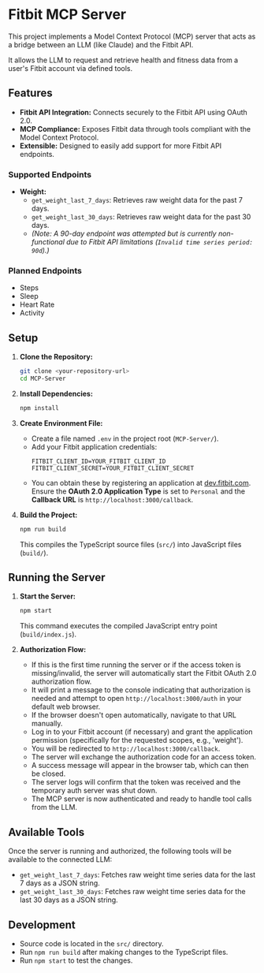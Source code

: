 # Fitbit MCP Server

This project implements a Model Context Protocol (MCP) server that acts as a bridge between an LLM (like Claude) and the Fitbit API.

It allows the LLM to request and retrieve health and fitness data from a user's Fitbit account via defined tools.

## Features

*   **Fitbit API Integration:** Connects securely to the Fitbit API using OAuth 2.0.
*   **MCP Compliance:** Exposes Fitbit data through tools compliant with the Model Context Protocol.
*   **Extensible:** Designed to easily add support for more Fitbit API endpoints.

### Supported Endpoints

*   **Weight:**
    *   `get_weight_last_7_days`: Retrieves raw weight data for the past 7 days.
    *   `get_weight_last_30_days`: Retrieves raw weight data for the past 30 days.
    *   *(Note: A 90-day endpoint was attempted but is currently non-functional due to Fitbit API limitations (`Invalid time series period: 90d`).)*

### Planned Endpoints

*   Steps
*   Sleep
*   Heart Rate
*   Activity

## Setup

1.  **Clone the Repository:**
    ```bash
    git clone <your-repository-url>
    cd MCP-Server
    ```

2.  **Install Dependencies:**
    ```bash
    npm install
    ```

3.  **Create Environment File:**
    *   Create a file named `.env` in the project root (`MCP-Server/`).
    *   Add your Fitbit application credentials:
        ```dotenv
        FITBIT_CLIENT_ID=YOUR_FITBIT_CLIENT_ID
        FITBIT_CLIENT_SECRET=YOUR_FITBIT_CLIENT_SECRET
        ```
    *   You can obtain these by registering an application at [dev.fitbit.com](https://dev.fitbit.com/). Ensure the **OAuth 2.0 Application Type** is set to `Personal` and the **Callback URL** is `http://localhost:3000/callback`.

4.  **Build the Project:**
    ```bash
    npm run build
    ```
    This compiles the TypeScript source files (`src/`) into JavaScript files (`build/`).

## Running the Server

1.  **Start the Server:**
    ```bash
    npm start
    ```
    This command executes the compiled JavaScript entry point (`build/index.js`).

2.  **Authorization Flow:**
    *   If this is the first time running the server or if the access token is missing/invalid, the server will automatically start the Fitbit OAuth 2.0 authorization flow.
    *   It will print a message to the console indicating that authorization is needed and attempt to open `http://localhost:3000/auth` in your default web browser.
    *   If the browser doesn't open automatically, navigate to that URL manually.
    *   Log in to your Fitbit account (if necessary) and grant the application permission (specifically for the requested scopes, e.g., 'weight').
    *   You will be redirected to `http://localhost:3000/callback`.
    *   The server will exchange the authorization code for an access token.
    *   A success message will appear in the browser tab, which can then be closed.
    *   The server logs will confirm that the token was received and the temporary auth server was shut down.
    *   The MCP server is now authenticated and ready to handle tool calls from the LLM.

## Available Tools

Once the server is running and authorized, the following tools will be available to the connected LLM:

*   `get_weight_last_7_days`: Fetches raw weight time series data for the last 7 days as a JSON string.
*   `get_weight_last_30_days`: Fetches raw weight time series data for the last 30 days as a JSON string.

## Development

*   Source code is located in the `src/` directory.
*   Run `npm run build` after making changes to the TypeScript files.
*   Run `npm start` to test the changes.
